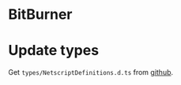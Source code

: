 # BitBurner

# Update types

Get `types/NetscriptDefinitions.d.ts` from
[github](https://github.com/danielyxie/bitburner/blob/dev/src/ScriptEditor/NetscriptDefinitions.d.ts).
